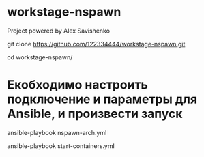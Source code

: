# workstage-nspawn
Project powered by Alex Savishenko

git clone https://github.com/122334444/workstage-nspawn.git

cd workstage-nspawn/

# Екобходимо настроить подключение и параметры для Ansible, и произвести запуск

ansible-playbook nspawn-arch.yml

ansible-playbook start-containers.yml
